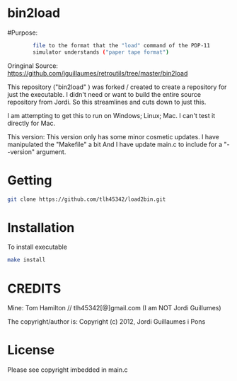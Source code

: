 # bin2load

#Purpose:

```bash
		file to the format that the "load" command of the PDP-11
		simulator understands ("paper tape format")
```
  
Oringinal Source:
https://github.com/jguillaumes/retroutils/tree/master/bin2load

This repository ("bin2load" ) was forked / created to create a repository for just the executable.  I didn't need or want to build the entire source repository from Jordi.  So this streamlines and cuts down to just this.

I am attempting to get this to run on Windows; Linux; Mac.  I can't test it directly for Mac.

This version:
This version only has some minor cosmetic updates.  I have manipulated the "Makefile" a bit
And I have update main.c to include for a "--version" argument.

# Getting

```bash
git clone https://github.com/tlh45342/load2bin.git
```

# Installation

To  install executable

```bash
make install
```

# CREDITS

Mine:  Tom Hamilton // tlh45342[@]gmail.com  (I am NOT Jordi Guillumes)

The copyright/author is: Copyright (c) 2012, Jordi Guillaumes i Pons

# License

Please see copyright imbedded in main.c
